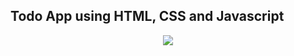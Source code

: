 ## Todo App using HTML, CSS and Javascript

<p align="center">
<img src="https://user-images.githubusercontent.com/39915361/115548598-44b67f80-a2c5-11eb-8870-b3813cd63535.gif">
</p>
